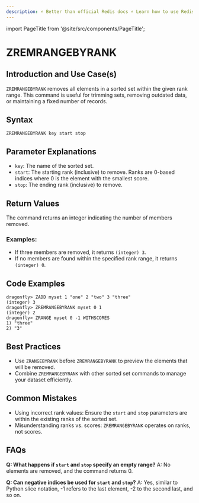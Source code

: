 ```yaml
---
description: ⚡ Better than official Redis docs ⚡ Learn how to use Redis ZREMRANGEBYRANK command to remove all members in a sorted set within the given indexes.
---
```


import PageTitle from '@site/src/components/PageTitle';

# ZREMRANGEBYRANK

<PageTitle title="Redis ZREMRANGEBYRANK Command (Documentation) | Dragonfly" />

## Introduction and Use Case(s)

`ZREMRANGEBYRANK` removes all elements in a sorted set within the given rank range. This command is useful for trimming sets, removing outdated data, or maintaining a fixed number of records.

## Syntax

```plaintext
ZREMRANGEBYRANK key start stop
```

## Parameter Explanations

- `key`: The name of the sorted set.
- `start`: The starting rank (inclusive) to remove. Ranks are 0-based indices where 0 is the element with the smallest score.
- `stop`: The ending rank (inclusive) to remove.

## Return Values

The command returns an integer indicating the number of members removed.

### Examples:

- If three members are removed, it returns `(integer) 3`.
- If no members are found within the specified rank range, it returns `(integer) 0`.

## Code Examples

```cli
dragonfly> ZADD myset 1 "one" 2 "two" 3 "three"
(integer) 3
dragonfly> ZREMRANGEBYRANK myset 0 1
(integer) 2
dragonfly> ZRANGE myset 0 -1 WITHSCORES
1) "three"
2) "3"
```

## Best Practices

- Use `ZRANGEBYRANK` before `ZREMRANGEBYRANK` to preview the elements that will be removed.
- Combine `ZREMRANGEBYRANK` with other sorted set commands to manage your dataset efficiently.

## Common Mistakes

- Using incorrect rank values: Ensure the `start` and `stop` parameters are within the existing ranks of the sorted set.
- Misunderstanding ranks vs. scores: `ZREMRANGEBYRANK` operates on ranks, not scores.

## FAQs

**Q: What happens if `start` and `stop` specify an empty range?**
A: No elements are removed, and the command returns 0.

**Q: Can negative indices be used for `start` and `stop`?**
A: Yes, similar to Python slice notation, -1 refers to the last element, -2 to the second last, and so on.
